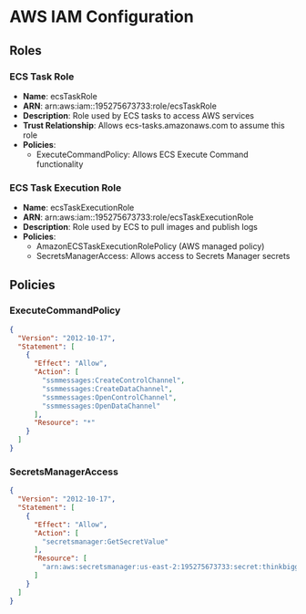 # AWS IAM Configuration

## Roles

### ECS Task Role

- **Name**: ecsTaskRole
- **ARN**: arn:aws:iam::195275673733:role/ecsTaskRole
- **Description**: Role used by ECS tasks to access AWS services
- **Trust Relationship**: Allows ecs-tasks.amazonaws.com to assume this role
- **Policies**:
  - ExecuteCommandPolicy: Allows ECS Execute Command functionality

### ECS Task Execution Role

- **Name**: ecsTaskExecutionRole
- **ARN**: arn:aws:iam::195275673733:role/ecsTaskExecutionRole
- **Description**: Role used by ECS to pull images and publish logs
- **Policies**:
  - AmazonECSTaskExecutionRolePolicy (AWS managed policy)
  - SecretsManagerAccess: Allows access to Secrets Manager secrets

## Policies

### ExecuteCommandPolicy

```json
{
  "Version": "2012-10-17",
  "Statement": [
    {
      "Effect": "Allow",
      "Action": [
        "ssmmessages:CreateControlChannel",
        "ssmmessages:CreateDataChannel",
        "ssmmessages:OpenControlChannel",
        "ssmmessages:OpenDataChannel"
      ],
      "Resource": "*"
    }
  ]
}
```

### SecretsManagerAccess

```json
{
  "Version": "2012-10-17",
  "Statement": [
    {
      "Effect": "Allow",
      "Action": [
        "secretsmanager:GetSecretValue"
      ],
      "Resource": [
        "arn:aws:secretsmanager:us-east-2:195275673733:secret:thinkbigg/env-vars-Jtt440"
      ]
    }
  ]
}
```
